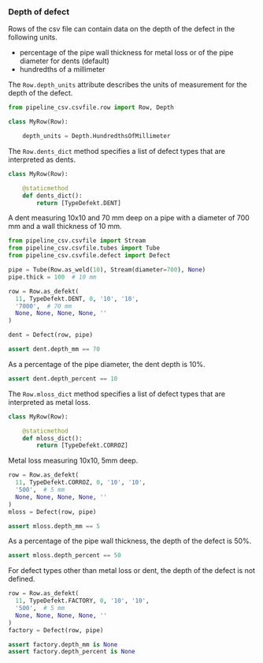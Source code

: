 ### Depth of defect

Rows of the csv file can contain data on the depth of the defect in the following units.

- percentage of the pipe wall thickness for metal loss or of the pipe diameter for dents (default)
- hundredths of a millimeter

The `Row.depth_units` attribute describes the units of measurement for the depth of the defect.

```python
from pipeline_csv.csvfile.row import Row, Depth

class MyRow(Row):

    depth_units = Depth.HundredthsOfMillimeter

```

The `Row.dents_dict` method specifies a list of defect types that are interpreted as dents.

```python
class MyRow(Row):

    @staticmethod
    def dents_dict():
        return [TypeDefekt.DENT]
```

A dent measuring 10x10 and 70 mm deep on a pipe with a diameter of 700 mm and a wall thickness of 10 mm.

```python
from pipeline_csv.csvfile import Stream
from pipeline_csv.csvfile.tubes import Tube
from pipeline_csv.csvfile.defect import Defect

pipe = Tube(Row.as_weld(10), Stream(diameter=700), None)
pipe.thick = 100  # 10 mm

row = Row.as_defekt(
  11, TypeDefekt.DENT, 0, '10', '10',
  '7000',  # 70 mm
  None, None, None, None, ''
)

dent = Defect(row, pipe)

assert dent.depth_mm == 70
```

As a percentage of the pipe diameter, the dent depth is 10%.

```python
assert dent.depth_percent == 10
```

The `Row.mloss_dict` method specifies a list of defect types that are interpreted as metal loss.

```python
class MyRow(Row):

    @staticmethod
    def mloss_dict():
        return [TypeDefekt.CORROZ]
```

Metal loss measuring 10x10, 5mm deep.

```python
row = Row.as_defekt(
  11, TypeDefekt.CORROZ, 0, '10', '10',
  '500',  # 5 mm
  None, None, None, None, ''
)
mloss = Defect(row, pipe)

assert mloss.depth_mm == 5
```

As a percentage of the pipe wall thickness, the depth of the defect is 50%.

```python
assert mloss.depth_percent == 50
```

For defect types other than metal loss or dent, the depth of the defect is not defined.

```python
row = Row.as_defekt(
  11, TypeDefekt.FACTORY, 0, '10', '10',
  '500',  # 5 mm
  None, None, None, None, ''
)
factory = Defect(row, pipe)

assert factory.depth_mm is None
assert factory.depth_percent is None
```
